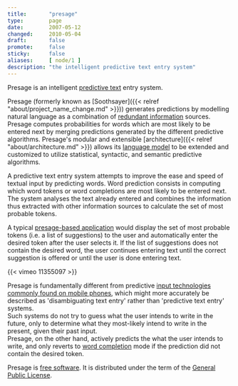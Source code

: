 ```yaml
---
title:       "presage"
type:        page
date:        2007-05-12
changed:     2010-05-04
draft:       false
promote:     false
sticky:      false
aliases:     [ node/1 ]
description: "the intelligent predictive text entry system"
---
```


Presage is an intelligent [predictive text](http://en.wikipedia.org/wiki/Predictive_text) entry system.

Presage (formerly known as [Soothsayer]({{< relref "about/project_name_change.md" >}})) generates predictions by modelling natural language as a combination of [redundant information](http://en.wikipedia.org/wiki/Redundancy_%28information_theory%29) sources. Presage computes probabilities for words which are most likely to be entered next by merging predictions generated by the different predictive algorithms. Presage's modular and extensible [architecture]({{< relref "about/architecture.md" >}}) allows its [language model](http://en.wikipedia.org/wiki/Language_modeling) to be extended and customized to utilize statistical, syntactic, and semantic predictive algorithms.

<!--more-->
    
A predictive text entry system attempts to improve the ease and speed of textual input by predicting words. Word prediction consists in computing which word tokens or word completions are most likely to be entered next. The system analyses the text already entered and combines the information thus extracted with other information sources to calculate the set of most probable tokens.

A typical [presage-based application](/applications) would display the set of most probable tokens (i.e. a list of suggestions) to the user and automatically enter the desired token after the user selects it. If the list of suggestions does not contain the desired word, the user continues entering text until the correct suggestion is offered or until the user is done entering text.

{{< vimeo 11355097 >}}

Presage is fundamentally different from predictive [input technologies commonly found on mobile phones](http://en.wikipedia.org/wiki/T9_%28predictive_text%29), which might more accurately be described as 'disambiguating text entry' rather than 'predictive text entry' systems.  
Such systems do not try to guess what the user intends to write in the future, only to determine what they most-likely intend to write in the present, given their past input.  
Presage, on the other hand, actively predicts the what the user intends to write, and only reverts to [word completion](http://en.wikipedia.org/wiki/Word_completion) mode if the prediction did not contain the desired token.

Presage is [free software](http://www.gnu.org/philosophy/free-sw.html). It is distributed under the term of the [General Public License](http://www.gnu.org/licenses/old-licenses/gpl-2.0.html).

